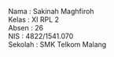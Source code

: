 Nama : Sakinah Maghfiroh <br>
Kelas : XI RPL 2 <br>
Absen : 26 <br>
NIS : 4822/1541.070 <br>
Sekolah : SMK Telkom Malang 
